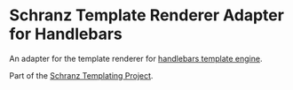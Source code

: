 # Schranz Template Renderer Adapter for Handlebars

An adapter for the template renderer for [handlebars template engine](https://github.com/salesforce/handlebars-php).

Part of the [Schranz Templating Project](https://github.com/schranz-templating/templating).
